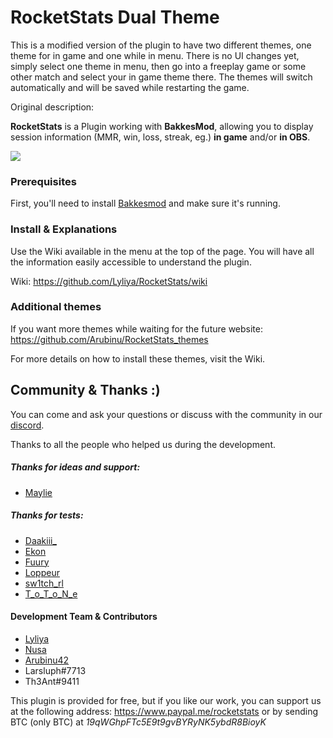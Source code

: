 # RocketStats Dual Theme

This is a modified version of the plugin to have two different themes, one theme for in game and one while in menu. There is no UI changes yet, simply select one theme in menu, then go into a freeplay game or some other match and select your in game theme there. The themes will switch automatically and will be saved while restarting the game.

Original description:

__RocketStats__ is a Plugin working with __BakkesMod__, allowing you to display session information (MMR, win, loss, streak, eg.) __in game__ and/or __in OBS__.

![](screenshot.png)

### Prerequisites

First, you'll need to install [Bakkesmod](https://www.bakkesmod.com/) and make sure it's running.

### Install & Explanations

Use the Wiki available in the menu at the top of the page. You will have all the information easily accessible to understand the plugin.

Wiki: https://github.com/Lyliya/RocketStats/wiki

### Additional themes

If you want more themes while waiting for the future website: https://github.com/Arubinu/RocketStats_themes

For more details on how to install these themes, visit the Wiki.

## Community & Thanks :)

You can come and ask your questions or discuss with the community in our [discord](https://discord.gg/weBCBE4).

Thanks to all the people who helped us during the development.

##### Thanks for ideas and support:
- [Maylie](https://www.twitch.tv/Maylie_tv)

##### Thanks for tests:
- [Daakiii_](https://www.twitch.tv/daakiii_)
- [Ekon](https://www.twitch.tv/ekonrl)
- [Fuury](https://www.twitch.tv/FuuRy_Off)
- [Loppeur](https://www.twitch.tv/loppeur)
- [sw1tch_rl](https://www.twitch.tv/sw1tch_rl)
- [T_o_T_o_N_e](https://www.twitch.tv/t_o_t_o_n_e)

#### Development Team & Contributors

- [Lyliya](https://twitter.com/Lyliiya)
- [Nusa](https://twitter.com/NuSa_yt)
- [Arubinu42](https://www.twitch.tv/arubinu42)
- Larsluph#7713
- Th3Ant#9411

This plugin is provided for free, but if you like our work, you can support us at the following address: https://www.paypal.me/rocketstats or by sending BTC (only BTC) at _19qWGhpFTc5E9t9gvBYRyNK5ybdR8BioyK_
